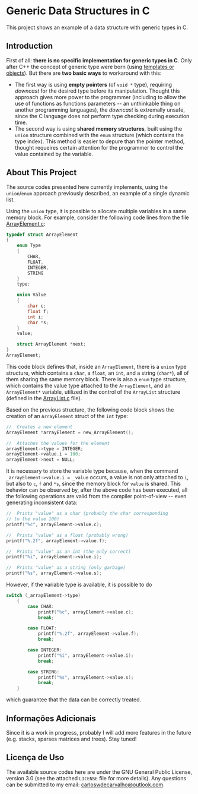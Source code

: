 # Generic Data Structures in C

This project shows an example of a data structure with generic types in C.

## Introduction

First of all: **there is no specific implementation for generic types in C**. Only after C++ the concept of generic type were born (using [templates or objects](https://web.eecs.utk.edu/~bvz/cs365/notes/generic-types.html)). But there are **two basic ways** to workaround with this: 

 - The first way is using **empty pointers** (of `void *` type), requiring _downcast_ for the desired type before its manipulation. Thought this approach gives more power to the programmer (including to allow the use of functions as functions parameters -- an unthinkable thing on another programming languages), the _downcast_ is extremally unsafe, since the C language does not perform type checking during execution time.
 - The second way is using **shared memory structures**, built using the `union` structure combined with the `enum` structure (which contains the type index). This method is easier to depure than the pointer method, thought requeires certain attention for the programmer to control the value contained by the variable. 

## About This Project

The source codes presented here currently implements, using the `union`/`enum` approach previously described, an example of a single dynamic list.

Using the `union` type, it is possible to allocate multiple variables in a same memory block. For example, consider the following code lines from the file [ArrayElement.c](libraries/ArrayElement.c):

```C
typedef struct ArrayElement
{
    enum Type
    {
        CHAR,
        FLOAT,
        INTEGER,
        STRING
    }
    type;

    union Value
    {
        char c;
        float f;
        int i;
        char *s;
    }
    value;

    struct ArrayElement *next;
}
ArrayElement;
```

This code block defines that, inside an `ArrayElement`, there is a `union` type structure, which contains a `char`, a `float`, an `int`, and a string (`char*`), all of them sharing the same memory block. There is also a `enum` type structure, which contains the value type attached to the `ArrayElement`, and an `ArrayElement*` variable, utilized in the control of the `ArrayList` structure (defined in the [ArrayList.c](libraries/ArrayList.c) file).

Based on the previous structure, the following code block shows the creation of an `ArrayElement` struct of the `int` type:

```C
//  Creates a new element
ArrayElement *arrayElement = new_ArrayElement();       

//  Attaches the values for the element
arrayElement->type = INTEGER;
arrayElement->value.i = 100;                        
arrayElement->next = NULL;
```

It is necessary to store the variable type because, when the command `_arrayElement->value.i = _value` occurs, a value is not only attached to `i`, but also to `c`, `f`  and `*s`, since the memory block for `value` is shared. This behavior can be observed by, after the above code has been executed, all the following operations are valid from the compiler point-of-view -- even generating inconsistent data:

```C
//  Prints "value" as a char (probably the char corresponding
// to the value 100)
printf("%c", arrayElement->value.c);

//  Prints "value" as a float (probably wrong)
printf("%.2f", arrayElement->value.f);

//  Prints "value" as an int (the only correct)
printf("%i", arrayElement->value.i);

//  Prints "value" as a string (only garbage)
printf("%s", arrayElement->value.s);
```

However, if the variable type is available, it is possible to do

```C
switch (_arrayElement->type)
    {
        case CHAR:
            printf("%c", arrayElement->value.c);
            break;

        case FLOAT:
            printf("%.2f", arrayElement->value.f);
            break;

        case INTEGER:
            printf("%i", arrayElement->value.i);
            break;

        case STRING:
            printf("%s", arrayElement->value.s);
            break;
    }
```

which guarantee that the data can be correctly treated.

## Informações Adicionais

Since it is a work in progress, probably I will add more features in the future (e.g. stacks, sparses matrices and trees). Stay tuned!

## Licença de Uso

The available source codes here are under the GNU General Public License, version 3.0 (see the attached `LICENSE` file for more details). Any questions can be submitted to my email: carloswdecarvalho@outlook.com.
